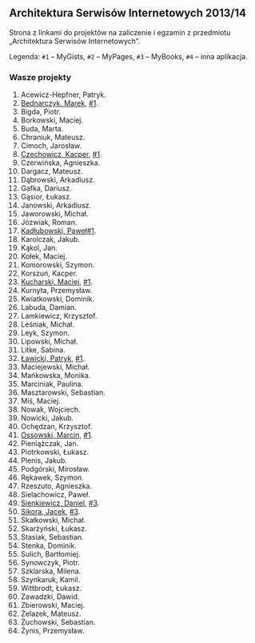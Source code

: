 ## Architektura Serwisów Internetowych 2013/14

Strona z linkami do projektów na zaliczenie i egzamin z przedmiotu „Architektura Serwisów Internetowych”.

Legenda: `#1` – MyGists, `#2` – MyPages, `#3` – MyBooks, `#4` – inna aplikacja.


### Wasze projekty

1. Acewicz-Hepfner, Patryk.
1. [Bednarczyk, Marek](https://github.com/mbednarczyk/my_gists_reedit), [#1](http://mygistsmbednarczyk.herokuapp.com/ ).
1. Bigda, Piotr.
1. Borkowski, Maciej.
1. Buda, Marta.
1. Chraniuk, Mateusz.
1. Cimoch, Jarosław.
1. [Czechowicz, Kacper](https://github.com/kipperek/Rails-FirstApp), [#1](http://kczechowicz-gists.herokuapp.com/).
1. Czerwińska, Agnieszka.
1. Dargacz, Mateusz.
1. Dąbrowski, Arkadiusz.
1. Gafka, Dariusz.
1. Gąsior, Łukasz.
1. Janowski, Arkadiusz.
1. Jaworowski, Michał.
1. Józwiak, Roman.
1. [Kadłubowski, Paweł](https://github.com/kpawel-29/my_gists_with_bootstrap)[#1](http://gistmaster.herokuapp.com/).
1. Karolczak, Jakub.
1. Kąkol, Jan.
1. Kołek, Maciej.
1. Komorowski, Szymon.
1. Korszuń, Kacper.
1. [Kucharski, Maciej](https://github.com/Maciekek/my-gists2), [#1](http://my-gists.herokuapp.com/ ).
1. Kurnyta, Przemysław.
1. Kwiatkowski, Dominik.
1. Labuda, Damian.
1. Lamkiewicz, Krzysztof.
1. Leśniak, Michał.
1. Leyk, Szymon.
1. Lipowski, Michał.
1. Litke, Sabina.
1. [Ławicki, Patryk](https://github.com/true-or-false/myBinaries), [#1](http://mybeanaries.herokuapp.com/).
1. Maciejewski, Michał.
1. Mańkowska, Monika.
1. Marciniak, Paulina.
1. Masztarowski, Sebastian.
1. Miś, Maciej.
1. Nowak, Wojciech.
1. Nowicki, Jakub.
1. Ochędzan, Krzysztof.
1. [Ossowski, Marcin](https://github.com/mossowski/my_gists), [#1](http://mossowski-gists.herokuapp.com/).
1. Pieniążczak, Jan.
1. Piotrkowski, Łukasz.
1. Plenis, Jakub.
1. Podgórski, Mirosław.
1. Rękawek, Szymon.
1. Rzeszuto, Agnieszka.
1. Sielachowicz, Paweł.
1. [Sienkiewicz, Daniel](https://github.com/henio180/asisecond), [#3](http://asisecond.herokuapp.com/).
1. [Sikora, Jacek](https://github.com/jaresh/my_videos), [#3](http://jsvideos.herokuapp.com/).
1. Skałkowski, Michał.
1. Skarżyński, Łukasz.
1. Stasiak, Sebastian.
1. Stenka, Dominik.
1. Sulich, Bartłomiej.
1. Synowczyk, Piotr.
1. Szklarska, Milena.
1. Szynkaruk, Kamil.
1. Wittbrodt, Łukasz.
1. Zawadzki, Dawid.
1. Zbierowski, Maciej.
1. Żelazek, Mateusz.
1. Żuchowski, Sebastian.
1. Żynis, Przemysław.

